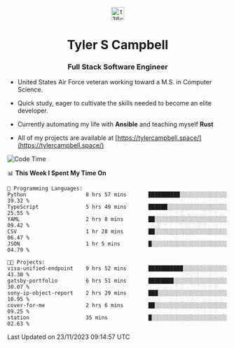 <p align="center">
<a href="https://www.linkedin.com/in/t36campbell" target="blank"><img align="center" src="https://ik.imagekit.io/t36campbell/Portfolio/linkedin.png.original_m8bbGgPh6.png" alt="t36campbell" height="30" width="30" /></a>
</p>
<h1 align="center">Tyler S Campbell</h1>
<h3 align="center">Full Stack Software Engineer</h3>

* United States Air Force veteran working toward a M.S. in Computer Science.

* Quick study, eager to cultivate the skills needed to become an elite developer.

* Currently automating my life with **Ansible** and teaching myself **Rust**

* All of my projects are available at [https://tylercampbell.space/](https://tylercampbell.space/)

<!--START_SECTION:waka-->
![Code Time](http://img.shields.io/badge/Code%20Time-3%2C002%20hrs%2057%20mins-blue)

📊 **This Week I Spent My Time On** 

```text
💬 Programming Languages: 
Python                   8 hrs 57 mins       ██████████░░░░░░░░░░░░░░░   39.32 % 
TypeScript               5 hrs 49 mins       ██████░░░░░░░░░░░░░░░░░░░   25.55 % 
YAML                     2 hrs 8 mins        ██░░░░░░░░░░░░░░░░░░░░░░░   09.42 % 
CSV                      1 hr 28 mins        ██░░░░░░░░░░░░░░░░░░░░░░░   06.47 % 
JSON                     1 hr 5 mins         █░░░░░░░░░░░░░░░░░░░░░░░░   04.79 % 

🐱‍💻 Projects: 
visa-unified-endpoint    9 hrs 52 mins       ███████████░░░░░░░░░░░░░░   43.30 % 
gatsby-portfolio         6 hrs 51 mins       ████████░░░░░░░░░░░░░░░░░   30.07 % 
sony-ip-object-report    2 hrs 29 mins       ███░░░░░░░░░░░░░░░░░░░░░░   10.95 % 
cover-for-me             2 hrs 6 mins        ██░░░░░░░░░░░░░░░░░░░░░░░   09.25 % 
station                  35 mins             █░░░░░░░░░░░░░░░░░░░░░░░░   02.63 % 
```


 Last Updated on 23/11/2023 09:14:57 UTC
<!--END_SECTION:waka-->
